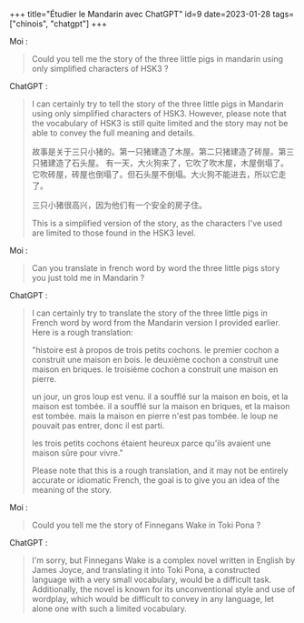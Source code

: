 +++
title="Étudier le Mandarin avec ChatGPT"
id=9
date=2023-01-28
tags=["chinois", "chatgpt"]
+++

Moi :

> Could you tell me the story of the three little pigs in mandarin using only simplified characters of HSK3 ?

ChatGPT :

> I can certainly try to tell the story of the three little pigs in Mandarin using only simplified characters of HSK3. However, please note that the vocabulary of HSK3 is still quite limited and the story may not be able to convey the full meaning and details.
>
> 故事是关于三只小猪的。第一只猪建造了木屋。第二只猪建造了砖屋。第三只猪建造了石头屋。
> 有一天，大火狗来了，它吹了吹木屋，木屋倒塌了。它吹砖屋，砖屋也倒塌了。但石头屋不倒塌。大火狗不能进去，所以它走了。
>
> 三只小猪很高兴，因为他们有一个安全的房子住。
>
> This is a simplified version of the story, as the characters I've used are limited to those found in the HSK3 level.

Moi :

> Can you translate in french word by word the three little pigs story you just told me in Mandarin ?

ChatGPT :

> I can certainly try to translate the story of the three little pigs in French word by word from the Mandarin version I provided earlier. Here is a rough translation:
>
> "histoire est à propos de trois petits cochons. le premier cochon a construit une maison en bois. le deuxième cochon a construit une maison en briques. le troisième cochon a construit une maison en pierre.
>
> un jour, un gros loup est venu. il a soufflé sur la maison en bois, et la maison est tombée. il a soufflé sur la maison en briques, et la maison est tombée. mais la maison en pierre n'est pas tombée. le loup ne pouvait pas entrer, donc il est parti.
>
> les trois petits cochons étaient heureux parce qu'ils avaient une maison sûre pour vivre."
>
> Please note that this is a rough translation, and it may not be entirely accurate or idiomatic French, the goal is to give you an idea of the meaning of the story.

Moi :

> Could you tell me the story of Finnegans Wake in Toki Pona ?

ChatGPT :

> I'm sorry, but Finnegans Wake is a complex novel written in English by James Joyce, and translating it into Toki Pona, a constructed language with a very small vocabulary, would be a difficult task. Additionally, the novel is known for its unconventional style and use of wordplay, which would be difficult to convey in any language, let alone one with such a limited vocabulary.
